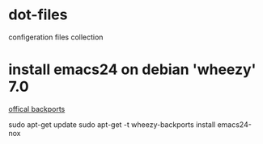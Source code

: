 # dot-files
configeration files collection


# install emacs24 on debian 'wheezy' 7.0
[offical backports](http://backports.debian.org/Instructions/)

sudo apt-get update
sudo apt-get -t wheezy-backports install emacs24-nox
